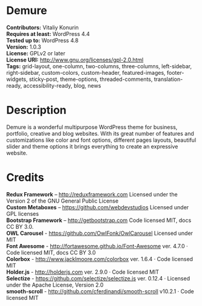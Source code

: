 # Demure
**Contributors:** Vitaliy Konurin <br />
**Requires at least:** WordPress 4.4<br />
**Tested up to:** WordPress 4.8<br />
**Version:** 1.0.3<br />
**License:** GPLv2 or later<br />
**License URI:** http://www.gnu.org/licenses/gpl-2.0.html<br />
**Tags:** grid-layout, one-column, two-columns, three-columns, left-sidebar, right-sidebar, custom-colors, custom-header, featured-images, footer-widgets, sticky-post, theme-options, threaded-comments, translation-ready, accessibility-ready, blog, news
<br />

# Description
Demure is a wonderful multipurpose WordPress theme for business, portfolio, creative and blog websites. With its great number of features and customizations like color and font options, different pages layouts, beautiful slider and theme options it brings everything to create an expressive website.

# Credits
**Redux Framework** – http://reduxframework.com Licensed under the Version 2 of the GNU General Public License <br />
**Custom Metaboxes** – https://github.com/webdevstudios Licensed under GPL licenses<br />
**Bootstrap Framework** – http://getbootstrap.com Code licensed MIT, docs CC BY 3.0.<br />
**OWL Carousel**  - https://github.com/OwlFonk/OwlCarousel Licensed under MIT<br />
**Font Awesome** - http://fortawesome.github.io/Font-Awesome  ver. 4.7.0 · Code licensed MIT, docs CC BY 3.0<br />
**Colorbox** - http://www.jacklmoore.com/colorbox ver. 1.6.4 · Code licensed MIT<br />
**Holder.js** - http://holderjs.com ver. 2.9.0 · Code licensed MIT<br />
**Selectize** - https://github.com/selectize/selectize.js ver. 0.12.4 · Licensed under the Apache License, Version 2.0<br />
**smooth-scroll** - http://github.com/cferdinandi/smooth-scroll v10.2.1 · Code licensed MIT<br />
